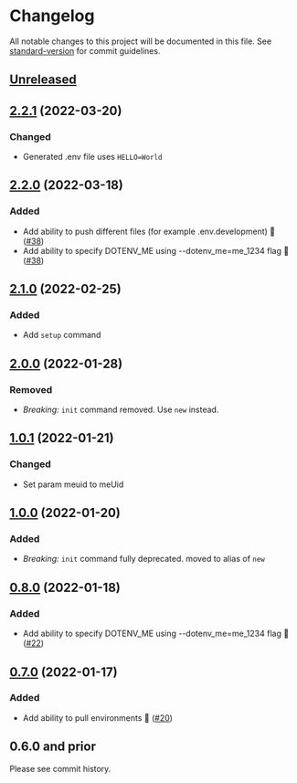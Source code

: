# Changelog

All notable changes to this project will be documented in this file. See [standard-version](https://github.com/conventional-changelog/standard-version) for commit guidelines.

## [Unreleased](https://github.com/dotenv-org/cli/compare/v2.2.1...master)

## [2.2.1](https://github.com/dotenv-org/cli/compare/v2.2.0...v2.2.1) (2022-03-20)

### Changed

- Generated .env file uses `HELLO=World`

## [2.2.0](https://github.com/dotenv-org/cli/compare/v2.1.0...v2.2.0) (2022-03-18)

### Added

- Add ability to push different files (for example .env.development) 🎉 ([#38](https://github.com/dotenv-org/cli/pull/38))
- Add ability to specify DOTENV_ME using --dotenv_me=me_1234 flag 🎉 ([#38](https://github.com/dotenv-org/cli/pull/38))

## [2.1.0](https://github.com/dotenv-org/cli/compare/v2.0.0...v2.1.0) (2022-02-25)

### Added

- Add `setup` command

## [2.0.0](https://github.com/dotenv-org/cli/compare/v1.0.1...v2.0.0) (2022-01-28)

### Removed

- _Breaking:_ `init` command removed. Use `new` instead.


## [1.0.1](https://github.com/dotenv-org/cli/compare/v1.0.0...v1.0.1) (2022-01-21)

### Changed

- Set param meuid to meUid

## [1.0.0](https://github.com/dotenv-org/cli/compare/v0.8.0...v1.0.0) (2022-01-20)

### Added

- _Breaking:_ `init` command fully deprecated. moved to alias of `new`

## [0.8.0](https://github.com/dotenv-org/cli/compare/v0.7.0...v0.8.0) (2022-01-18)

### Added

- Add ability to specify DOTENV_ME using --dotenv_me=me_1234 flag 🎉 ([#22](https://github.com/dotenv-org/cli/pull/22))

## [0.7.0](https://github.com/dotenv-org/cli/compare/v0.6.0...v0.7.0) (2022-01-17)

### Added

- Add ability to pull environments 🎉 ([#20](https://github.com/dotenv-org/cli/pull/20))

## 0.6.0 and prior

Please see commit history.
